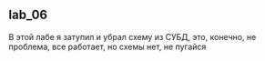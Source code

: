 ## lab_06

В этой лабе я затупил и убрал схему из СУБД, это, конечно, не проблема, все работает, но схемы нет, не пугайся
